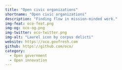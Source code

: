 ```yaml
---
title: "Open civic organizations"
shortname: "Open civic organizations"
description: "Finding flow in mission-minded work."
img-feat: oco-feat.png
img-og: oco-og.png
img-twitter: oco-twitter.png
img-alt: "Laurel icon by corpus delicti"
website: https://oco.govfresh.com
github: https://github.com/oco/
category:
  - Open government
  - Open innovation
---
```


